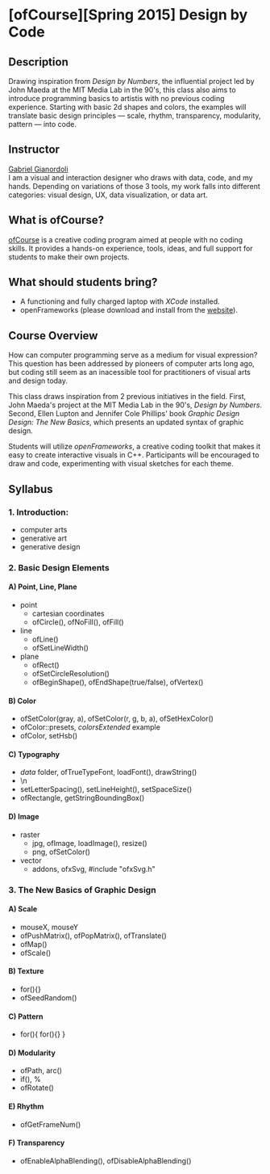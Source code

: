 # [ofCourse][Spring 2015] Design by Code

## Description

Drawing inspiration from *Design by Numbers*, the influential project led by John Maeda at the MIT Media Lab in the 90's, this class also aims to introduce programming basics to artistis with no previous coding experience. Starting with basic 2d shapes and colors, the examples will translate basic design principles — scale, rhythm, transparency, modularity, pattern — into code.


## Instructor

[Gabriel Gianordoli](http://gianordoli.com/)  
I am a visual and interaction designer who draws with data, code, and my hands. Depending on variations of those 3 tools, my work falls into different categories: visual design, UX, data visualization, or data art.


## What is ofCourse?

[ofCourse](http://www.ofcourse.io/) is a creative coding program aimed at people with no coding skills. It provides a hands-on experience, tools, ideas, and full support for students to make their own projects.

 
## What should students bring?

* A functioning and fully charged laptop with *XCode* installed.
* openFrameworks (please download and install from the [website](http://openframeworks.cc/download/)).


## Course Overview

How can computer programming serve as a medium for visual expression? This question has been addressed by pioneers of computer arts long ago, but coding still seem as an inacessible tool for practitioners of visual arts and design today.

This class draws inspiration from 2 previous initiatives in the field. First, John Maeda's project at the MIT Media Lab in the 90's, *Design by Numbers*. Second, Ellen Lupton and Jennifer Cole Phillips' book *Graphic Design Design: The New Basics*, which presents an updated syntax of graphic design.

Students will utilize *openFrameworks*, a creative coding toolkit that makes it easy to create interactive visuals in C++. Participants will be encouraged to draw and code, experimenting with visual sketches for each theme.


## Syllabus


### 1. Introduction:
* computer arts
* generative art
* generative design


### 2. Basic Design Elements

#### A) Point, Line, Plane

* point
	* cartesian coordinates
	* ofCircle(), ofNoFill(), ofFill()
* line
	* ofLine()
	* ofSetLineWidth()
* plane
	* ofRect()
	* ofSetCircleResolution()
	* ofBeginShape(), ofEndShape(true/false), ofVertex()

	
#### B) Color

* ofSetColor(gray, a), ofSetColor(r, g, b, a), ofSetHexColor()
* ofColor::presets, *colorsExtended* example
* ofColor, setHsb()


#### C) Typography

* *data* folder, ofTrueTypeFont, loadFont(), drawString()
* \n
* setLetterSpacing(), setLineHeight(), setSpaceSize()
* ofRectangle, getStringBoundingBox()

	
#### D) Image

* raster
	* jpg, ofImage, loadImage(), resize()
	* png, ofSetColor()
* vector
	* addons, ofxSvg, #include "ofxSvg.h"


### 3. The New Basics of Graphic Design

#### A) Scale
* mouseX, mouseY
* ofPushMatrix(), ofPopMatrix(), ofTranslate()
* ofMap()
* ofScale()

#### B) Texture
* for(){}
* ofSeedRandom()

#### C) Pattern
* for(){ for(){} }

#### D) Modularity
* ofPath, arc()
* if(), %
* ofRotate()

#### E) Rhythm
* ofGetFrameNum()

#### F) Transparency
* ofEnableAlphaBlending(), ofDisableAlphaBlending()
